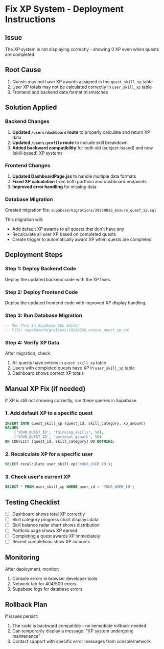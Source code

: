 # Fix XP System - Deployment Instructions

## Issue
The XP system is not displaying correctly - showing 0 XP even when quests are completed.

## Root Cause
1. Quests may not have XP awards assigned in the `quest_skill_xp` table
2. User XP totals may not be calculated correctly in `user_skill_xp` table
3. Frontend and backend data format mismatches

## Solution Applied

### Backend Changes
1. **Updated `/users/dashboard` route** to properly calculate and return XP data
2. **Updated `/users/profile` route** to include skill breakdown
3. **Added backward compatibility** for both old (subject-based) and new (skill-based) XP systems

### Frontend Changes
1. **Updated DashboardPage.jsx** to handle multiple data formats
2. **Fixed XP calculation** from both portfolio and dashboard endpoints
3. **Improved error handling** for missing data

### Database Migration
Created migration file: `supabase/migrations/20250826_ensure_quest_xp.sql`

This migration will:
- Add default XP awards to all quests that don't have any
- Recalculate all user XP based on completed quests
- Create trigger to automatically award XP when quests are completed

## Deployment Steps

### Step 1: Deploy Backend Code
Deploy the updated backend code with the XP fixes.

### Step 2: Deploy Frontend Code
Deploy the updated frontend code with improved XP display handling.

### Step 3: Run Database Migration
```sql
-- Run this in Supabase SQL Editor
-- File: supabase/migrations/20250826_ensure_quest_xp.sql
```

### Step 4: Verify XP Data
After migration, check:
1. All quests have entries in `quest_skill_xp` table
2. Users with completed quests have XP in `user_skill_xp` table
3. Dashboard shows correct XP totals

## Manual XP Fix (if needed)

If XP is still not showing correctly, run these queries in Supabase:

### 1. Add default XP to a specific quest
```sql
INSERT INTO quest_skill_xp (quest_id, skill_category, xp_amount)
VALUES 
    ('YOUR_QUEST_ID', 'thinking_skills', 50),
    ('YOUR_QUEST_ID', 'personal_growth', 50)
ON CONFLICT (quest_id, skill_category) DO NOTHING;
```

### 2. Recalculate XP for a specific user
```sql
SELECT recalculate_user_skill_xp('YOUR_USER_ID');
```

### 3. Check user's current XP
```sql
SELECT * FROM user_skill_xp WHERE user_id = 'YOUR_USER_ID';
```

## Testing Checklist
- [ ] Dashboard shows total XP correctly
- [ ] Skill category progress chart displays data
- [ ] Skill balance radar chart shows distribution
- [ ] Portfolio page shows XP earned
- [ ] Completing a quest awards XP immediately
- [ ] Recent completions show XP amounts

## Monitoring
After deployment, monitor:
1. Console errors in browser developer tools
2. Network tab for 404/500 errors
3. Supabase logs for database errors

## Rollback Plan
If issues persist:
1. The code is backward compatible - no immediate rollback needed
2. Can temporarily display a message: "XP system undergoing maintenance"
3. Contact support with specific error messages from console/network